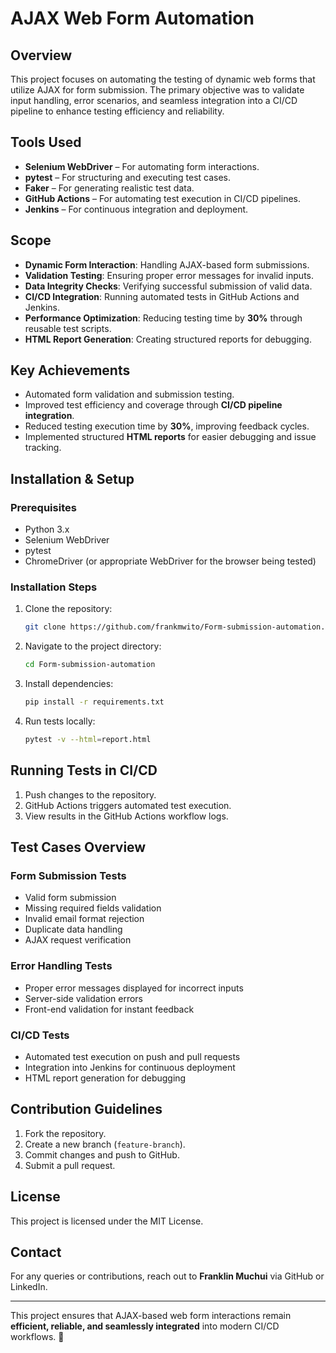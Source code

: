 # AJAX Web Form Automation

## Overview
This project focuses on automating the testing of dynamic web forms that utilize AJAX for form submission. The primary objective was to validate input handling, error scenarios, and seamless integration into a CI/CD pipeline to enhance testing efficiency and reliability.

## Tools Used
- **Selenium WebDriver** – For automating form interactions.
- **pytest** – For structuring and executing test cases.
- **Faker** – For generating realistic test data.
- **GitHub Actions** – For automating test execution in CI/CD pipelines.
- **Jenkins** – For continuous integration and deployment.

## Scope
- **Dynamic Form Interaction**: Handling AJAX-based form submissions.
- **Validation Testing**: Ensuring proper error messages for invalid inputs.
- **Data Integrity Checks**: Verifying successful submission of valid data.
- **CI/CD Integration**: Running automated tests in GitHub Actions and Jenkins.
- **Performance Optimization**: Reducing testing time by **30%** through reusable test scripts.
- **HTML Report Generation**: Creating structured reports for debugging.

## Key Achievements
- Automated form validation and submission testing.
- Improved test efficiency and coverage through **CI/CD pipeline integration**.
- Reduced testing execution time by **30%**, improving feedback cycles.
- Implemented structured **HTML reports** for easier debugging and issue tracking.

## Installation & Setup
### Prerequisites
- Python 3.x
- Selenium WebDriver
- pytest
- ChromeDriver (or appropriate WebDriver for the browser being tested)

### Installation Steps
1. Clone the repository:
   ```bash
   git clone https://github.com/frankmwito/Form-submission-automation.git
   ```
2. Navigate to the project directory:
   ```bash
   cd Form-submission-automation
   ```
3. Install dependencies:
   ```bash
   pip install -r requirements.txt
   ```
4. Run tests locally:
   ```bash
   pytest -v --html=report.html
   ```

## Running Tests in CI/CD
1. Push changes to the repository.
2. GitHub Actions triggers automated test execution.
3. View results in the GitHub Actions workflow logs.

## Test Cases Overview
### Form Submission Tests
- Valid form submission
- Missing required fields validation
- Invalid email format rejection
- Duplicate data handling
- AJAX request verification

### Error Handling Tests
- Proper error messages displayed for incorrect inputs
- Server-side validation errors
- Front-end validation for instant feedback

### CI/CD Tests
- Automated test execution on push and pull requests
- Integration into Jenkins for continuous deployment
- HTML report generation for debugging

## Contribution Guidelines
1. Fork the repository.
2. Create a new branch (`feature-branch`).
3. Commit changes and push to GitHub.
4. Submit a pull request.

## License
This project is licensed under the MIT License.

## Contact
For any queries or contributions, reach out to **Franklin Muchui** via GitHub or LinkedIn.

---
This project ensures that AJAX-based web form interactions remain **efficient, reliable, and seamlessly integrated** into modern CI/CD workflows. 🚀


